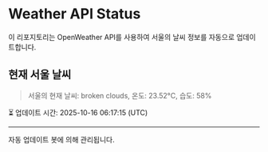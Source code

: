 
# Weather API Status

이 리포지토리는 OpenWeather API를 사용하여 서울의 날씨 정보를 자동으로 업데이트합니다.

## 현재 서울 날씨
> 서울의 현재 날씨: broken clouds, 온도: 23.52°C, 습도: 58%

⏳ 업데이트 시간: 2025-10-16 06:17:15 (UTC)

---
자동 업데이트 봇에 의해 관리됩니다.
